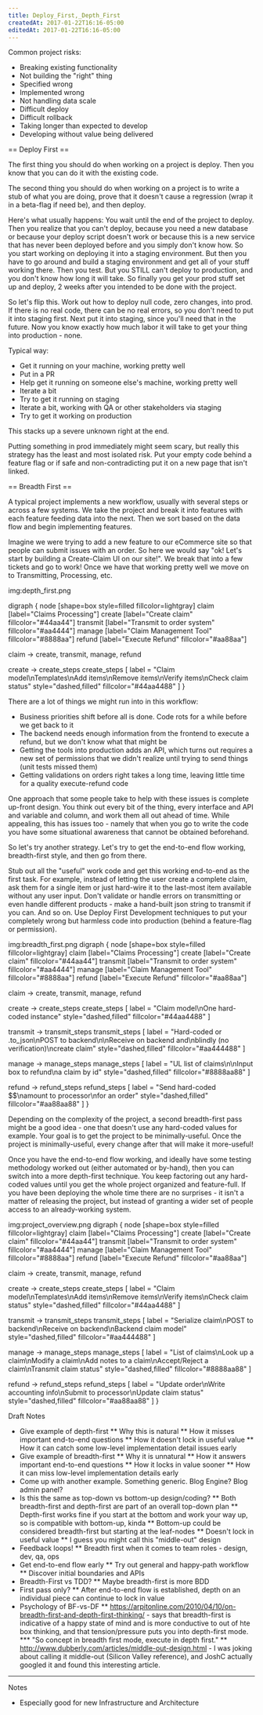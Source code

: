 ```yaml
---
title: Deploy_First,_Depth_First
createdAt: 2017-01-22T16:16-05:00
editedAt: 2017-01-22T16:16-05:00
---
```


Common project risks:
* Breaking existing functionality
* Not building the "right" thing
* Specified wrong
* Implemented wrong
* Not handling data scale
* Difficult deploy
* Difficult rollback
* Taking longer than expected to develop
* Developing without value being delivered

== Deploy First ==

The first thing you should do when working on a project is deploy. Then you know that you can do it with the existing code.

The second thing you should do when working on a project is to write a stub of what you are doing, prove that it doesn't cause a regression (wrap it in a beta-flag if need be), and then deploy.

Here's what usually happens: You wait until the end of the project to deploy. Then you realize that you can't deploy, because you need a new database or because your deploy script doesn't work or because this is a new service that has never been deployed before and you simply don't know how. So you start working on deploying it into a staging environment. But then you have to go around and build a staging environment and get all of your stuff working there. Then you test. But you STILL can't deploy to production, and you don't know how long it will take. So finally you get your prod stuff set up and deploy, 2 weeks after you intended to be done with the project.

So let's flip this. Work out how to deploy null code, zero changes, into prod. If there is no real code, there can be no real errors, so you don't need to put it into staging first. Next put it into staging, since you'll need that in the future. Now you know exactly how much labor it will take to get your thing into production - none.

Typical way:
* Get it running on your machine, working pretty well
* Put in a PR
* Help get it running on someone else's machine, working pretty well
* Iterate a bit
* Try to get it running on staging
* Iterate a bit, working with QA or other stakeholders via staging
* Try to get it working on production

This stacks up a severe unknown right at the end.

Putting something in prod immediately might seem scary, but really this strategy has the least and most isolated risk. Put your empty code behind a feature flag or if safe and non-contradicting put it on a new page that isn't linked.

== Breadth First ==

A typical project implements a new workflow, usually with several steps or across a few systems. We take the project and break it into features with each feature feeding data into the next. Then we sort based on the data flow and begin implementing features.

Imagine we were trying to add a new feature to our eCommerce site so that people can submit issues with an order. So here we would say "ok! Let's start by building a Create-Claim UI on our site!". We break that into a few tickets and go to work! Once we have that working pretty well we move on to Transmitting, Processing, etc.

img:depth_first.png

<graph>
digraph {
  node [shape=box style=filled fillcolor=lightgray]
  claim [label="Claims Processing"]
  create [label="Create claim" fillcolor="#44aa44"]
  transmit [label="Transmit to order system" fillcolor="#aa4444"]
  manage [label="Claim Management Tool" fillcolor="#8888aa"]
  refund [label="Execute Refund" fillcolor="#aa88aa"]

  claim -> create, transmit, manage, refund

  create -> create_steps
  create_steps [
    label = "Claim model\nTemplates\nAdd items\nRemove items\nVerify items\nCheck claim status"
    style="dashed,filled"
    fillcolor="#44aa4488"
  ]
}
</graph>

There are a lot of things we might run into in this workflow:

* Business priorities shift before all is done. Code rots for a while before we get back to it
* The backend needs enough information from the frontend to execute a refund, but we don't know what that might be
* Getting the tools into production adds an API, which turns out requires a new set of permissions that we didn't realize until trying to send things (unit tests missed them)
* Getting validations on orders right takes a long time, leaving little time for a quality execute-refund code

One approach that some people take to help with these issues is complete up-front design. You think out every bit of the thing, every interface and API and variable and column, and work them all out ahead of time. While appealing, this has issues too - namely that when you go to write the code you have some situational awareness that cannot be obtained beforehand.

So let's try another strategy. Let's try to get the end-to-end flow working, breadth-first style, and then go from there.

Stub out all the "useful" work code and get this working end-to-end as the first task. For example, instead of letting the user create a complete claim, ask them for a single item or just hard-wire it to the last-most item available without any user input. Don't validate or handle errors on transmitting or even handle different products - make a hand-built json string to transmit if you can. And so on. Use Deploy First Development techniques to put your completely wrong but harmless code into production (behind a feature-flag or permission).

img:breadth_first.png
<graph>
digraph {
  node [shape=box style=filled fillcolor=lightgray]
  claim [label="Claims Processing"]
  create [label="Create claim" fillcolor="#44aa44"]
  transmit [label="Transmit to order system" fillcolor="#aa4444"]
  manage [label="Claim Management Tool" fillcolor="#8888aa"]
  refund [label="Execute Refund" fillcolor="#aa88aa"]

  claim -> create, transmit, manage, refund

  create -> create_steps
  create_steps [
    label = "Claim model\nOne hard-coded instance"
    style="dashed,filled"
    fillcolor="#44aa4488"
  ]

  transmit -> transmit_steps
  transmit_steps [
    label = "Hard-coded or .to_json\nPOST to backend\n\nReceive on backend and\nblindly (no verification)\ncreate claim"
    style="dashed,filled"
    fillcolor="#aa444488"
  ]

  manage -> manage_steps
  manage_steps [
    label = "UL list of claims\n\nInput box to refund\na claim by id"
    style="dashed,filled"
    fillcolor="#8888aa88"
  ]

  refund -> refund_steps
  refund_steps [
    label = "Send hard-coded $$\namount to processor\nfor an order"
    style="dashed,filled"
    fillcolor="#aa88aa88"
  ]
}
</graph>

Depending on the complexity of the project, a second breadth-first pass might be a good idea - one that doesn't use any hard-coded values for example. Your goal is to get the project to be minimally-useful. Once the project is minimally-useful, every change after that will make it more-useful!

Once you have the end-to-end flow working, and ideally have some testing methodology worked out (either automated or by-hand), then you can switch into a more depth-first technique. You keep factoring out any hard-coded values until you get the whole project organized and feature-full. If you have been deploying the whole time there are no surprises - it isn't a matter of releasing the project, but instead of granting a wider set of people access to an already-working system.

img:project_overview.png
<graph>
digraph {
  node [shape=box style=filled fillcolor=lightgray]
  claim [label="Claims Processing"]
  create [label="Create claim" fillcolor="#44aa44"]
  transmit [label="Transmit to order system" fillcolor="#aa4444"]
  manage [label="Claim Management Tool" fillcolor="#8888aa"]
  refund [label="Execute Refund" fillcolor="#aa88aa"]

  claim -> create, transmit, manage, refund

  create -> create_steps
  create_steps [
    label = "Claim model\nTemplates\nAdd items\nRemove items\nVerify items\nCheck claim status"
    style="dashed,filled"
    fillcolor="#44aa4488"
  ]

  transmit -> transmit_steps
  transmit_steps [
    label = "Serialize claim\nPOST to backend\nReceive on backend\nBackend claim model"
    style="dashed,filled"
    fillcolor="#aa444488"
  ]

  manage -> manage_steps
  manage_steps [
    label = "List of claims\nLook up a claim\nModify a claim\nAdd notes to a claim\nAccept/Reject a claim\nTransmit claim status"
    style="dashed,filled"
    fillcolor="#8888aa88"
  ]

  refund -> refund_steps
  refund_steps [
    label = "Update order\nWrite accounting info\nSubmit to processor\nUpdate claim status"
    style="dashed,filled"
    fillcolor="#aa88aa88"
  ]
}
</graph>

Draft Notes
* Give example of depth-first
** Why this is natural
** How it misses important end-to-end questions
** How it doesn't lock in useful value
** How it can catch some low-level implementation detail issues early
* Give example of breadth-first
** Why it is unnatural
** How it answers important end-to-end questions
** How it locks in value sooner
** How it can miss low-level implementation details early
* Come up with another example. Something generic. Blog Engine? Blog admin panel?
* Is this the same as top-down vs bottom-up design/coding?
** Both breadth-first and depth-first are part of an overall top-down plan
** Depth-first works fine if you start at the bottom and work your way up, so is compatible with bottom-up, kinda
** Bottom-up could be considered breadth-first but starting at the leaf-nodes
** Doesn't lock in useful value
** I guess you might call this "middle-out" design
* Feedback loops!
** Breadth first when it comes to team roles - design, dev, qa, ops
* Get end-to-end flow early
** Try out general and happy-path workflow
** Discover initial boundaries and APIs
* Breadth-First vs TDD?
** Maybe breadth-first is more BDD
* First pass only?
** After end-to-end flow is established, depth on an individual piece can continue to lock in value
* Psychology of BF-vs-DF
** https://arpitonline.com/2010/04/10/on-breadth-first-and-depth-first-thinking/ - says that breadth-first is indicative of a happy state of mind and is more conductive to out of hte box thinking, and that tension/pressure puts you into depth-first mode.
*** "So concept in breadth first mode, execute in depth first."
** http://www.dubberly.com/articles/middle-out-design.html - I was joking about calling it middle-out (Silicon Valley reference), and JoshC actually googled it and found this interesting article.

--------

Notes
* Especially good for new Infrastructure and Architecture


